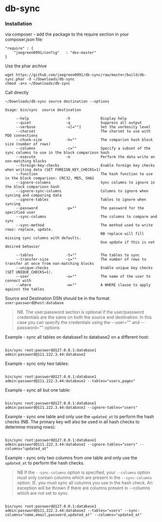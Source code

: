 db-sync
=======

### Installation

via composer - add the package to the require section in your composer.json file:

    "require" : {    
        "joegreen0991/config"   : "dev-master"
    }

Use the phar archive

    wget https://github.com/joegreen0991/db-sync/raw/master/build/db-sync.phar -O ~/Downloads/db-sync
    chmod -a+x ~/Downloads/db-sync
    
Call directly

    ~/Downloads/db-sync source destination --options

~~~
Usage: bin/sync  source destination

	 --help                 -h              Display help
	 --quiet                -q              Suppress all output
	 --verbose              -v[=""]         Set the verbosity level
	 --charset                              The charset to use with PDO connections
	 --chunk-size           -h=""           The comparion hash block size (number of rows)
	 --columns              -c=""           Specify a subset of the sync columns to use in the block compariosn hash
	 --execute              -e              Perform the data write on non-matching blocks
	 --foreign-key-checks                   Enable foreign key checks when writing data (SET FOREIGN_KEY_CHECKS=1)
	 --function                             The hash function to use in the block comparison: CRC32, MD5, SHA1
	 --ignore-columns                       Sync columns to ignore in the block compariosn hash
	 --ignore-sync-columns                  Columns to ignore when syncing and comparing data
	 --ignore-tables                        Tables to ignore when syncing
	 --password             -p=""           The password for the specified user
	 --sync-columns                         The columns to compare and sync
	 --sync-method                          The method used to write rows: replace, update.
	                                        NB replace will fill missing sync columns with defaults. 
	                                        Use update if this is not desired behavior
	 					
	 --tables               -t=""           The tables to sync
	 --transfer-size        -s=""           The number of rows to transfer at once from non-matching blocks
	 --unique-checks                        Enable unique key checks (SET UNIQUE_CHECKS=1).
	 --user                 -u=""           The name of the user to connect with
	 --where                -w=""           A WHERE clause to apply against the tables
~~~

Source and Destination DSN should be in the format `user:password@host:database`
 > NB. The user:password section is optional if the user/password credentials are the same on both the source and destination. In this case you can specify the credentials using the --user="" and --password="" options

Example - sync all tables on database1 to database2 on a different host:

~~~~

bin/sync root:password@127.0.0.1:database1  admin:password@111.222.3.44:database2

~~~~

Example - sync only two tables:

~~~~

bin/sync root:password@127.0.0.1:database1  admin:password@111.222.3.44:database2 --tables="users,pages"

~~~~

Example - sync all but one table:

~~~~

bin/sync root:password@127.0.0.1:database1  admin:password@111.222.3.44:database2 --ignore-tables="users"

~~~~

Example - sync one table and only use the `updated_at` to perform the hash checks (NB. The primary key will also be used in all hash checks to determine missing rows):

~~~~

bin/sync root:password@127.0.0.1:database1  admin:password@111.222.3.44:database2 --ignore-tables="users" --columns="updated_at"

~~~~

Example - sync only two columns from one table and only use the `updated_at` to perform the hash checks.

> NB If the `--sync-columns` option is specified, your `--columns` option must only contain columns which are present in the `--sync-columns` option. IE. you must sync all columns you use in the hash check. An exception will be thrown if there are columns present in --columns which are not set to sync.

~~~~

bin/sync root:password@127.0.0.1:database1  admin:password@111.222.3.44:database2 --tables="users" --sync-columns="name,email,password,updated_at" --columns="updated_at"

~~~~


